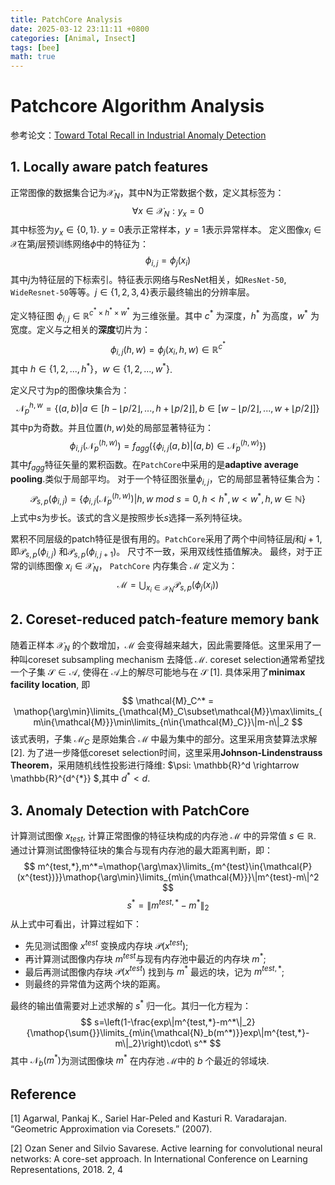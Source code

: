 ```yaml
---
title: PatchCore Analysis
date: 2025-03-12 23:11:11 +0800
categories: [Animal, Insect]
tags: [bee]
math: true
---
```


# Patchcore Algorithm Analysis

参考论文：[Toward Total Recall in Industrial Anomaly Detection](https://arxiv.org/abs/2106.08265)


## 1. Locally aware patch features
正常图像的数据集合记为$\mathcal{X}_N$，其中N为正常数据个数，定义其标签为：
$$
\forall{x}\in{\mathcal{X}_N}: y_{x}=0
$$
其中标签为$y_x\in{\{0,1\}}$. $y=0$表示正常样本，$y=1$表示异常样本。 定义图像$x_i\in{\mathcal{X}}$在第$j$层预训练网络$\phi$中的特征为：
$$
\phi_{i,j}=\phi_{j}(x_i)
$$
其中$j$为特征层的下标索引。特征表示网络与ResNet相关，如`ResNet-50`, `WideResnet-50`等等。$j\in{\{1,2,3,4\}}$表示最终输出的分辨率层。

定义特征图 $\phi_{i,j}\in{\mathbb{R}}^{c^*\times h^*\times w^*}$ 为三维张量。其中 $c^*$ 为深度，$h^*$ 为高度，$w^*$ 为宽度。定义与之相关的**深度**切片为：
$$
\phi_{i,j}(h,w) = \phi_j(x_i,h,w) \in{\mathbb{R}}^{c^*}
$$
其中 $h\in{\{1,2,...,h^*\}}$，$w\in{\{1,2,...,w^*\}}$. 

定义尺寸为p的图像块集合为：
$$
\mathcal{N}_p^{h,w} = \{(a,b)|a\in{[h-\lfloor p/2\rfloor,...,h+\lfloor p/2\rfloor]},b\in{[w-\lfloor p/2\rfloor,...,w+\lfloor p/2\rfloor]}\}
$$
其中p为奇数。并且位置$(h,w)$处的局部显著特征为：
$$
\phi_{i,j}(\mathcal{N}_p^{(h,w)}) = f_{agg}(\{\phi_{i,j}(a,b)|(a,b)\in{\mathcal{N}_p^{(h,w)}}\})
$$
其中$f_{agg}$特征矢量的累积函数。在`PatchCore`中采用的是**adaptive average pooling**.类似于局部平均。
对于一个特征图张量$\phi_{i,j}$，它的局部显著特征集合为：
$$
\mathcal{P}_{s,p}(\phi_{i,j}) = \{ \phi_{i,j}(\mathcal{N}_p^{(h,w)}) | h,w \ mod \ s = 0, 
h<h^*,w<w^*,h,w\in{\mathbb{N}}\}
$$
上式中$s$为步长。该式的含义是按照步长$s$选择一系列特征块。

累积不同层级的patch特征是很有用的。`PatchCore`采用了两个中间特征层$j$和$j+1$, 即$\mathcal{P}_{s,p}(\phi_{i,j})$ 和$\mathcal{P}_{s,p}(\phi_{i,j+1})$。 尺寸不一致，采用双线性插值解决。
最终，对于正常的训练图像 $x_i\in{\mathcal{X}_N}$， `PatchCore` 内存集合 $\mathcal{M}$ 定义为：
$$
\mathcal{M} = \bigcup_{x_i\in{\mathcal{X}_N}}
\mathcal{P}_{s,p}(\phi_j(x_i))
$$

## 2. Coreset-reduced patch-feature memory bank
随着正样本 $\mathcal{X}_N$ 的个数增加，$\mathcal{M}$ 会变得越来越大，因此需要降低。这里采用了一种叫coreset subsampling mechanism 去降低 $\mathcal{M}$.  coreset selection通常希望找一个子集 $\mathcal{S}\in{\mathcal{A}}$, 使得在 $\mathcal{A}$上的解尽可能地与在 $\mathcal{S}$ [1]. 具体采用了**minimax facility location**, 即
$$
\mathcal{M}_C^* = \mathop{\arg\min}\limits_{\mathcal{M}_C\subset\mathcal{M}}\max\limits_{m\in{\mathcal{M}}}\min\limits_{n\in{\mathcal{M}_C}}\|m-n\|_2
$$
该式表明，子集 $\mathcal{M}_C$ 是原始集合 $\mathcal{M}$ 中最为集中的部分。这里采用贪婪算法求解[2]. 为了进一步降低coreset selection时间，这里采用**Johnson-Lindenstrauss Theorem**，采用随机线性投影进行降维: $\psi: \mathbb{R}^d \rightarrow \mathbb{R}^{d^{*}} $,其中 $d^*<d$. 

## 3. Anomaly Detection with PatchCore
计算测试图像 $x_{test}$, 计算正常图像的特征块构成的内存池 $\mathcal{M}$ 中的异常值 $s\in{\mathbb{R}}$. 通过计算测试图像特征块的集合与现有内存池的最大距离判断，即：
$$
m^{test,*},m^*=\mathop{\arg\max}\limits_{m^{test}\in{\mathcal{P}(x^{test})}}\mathop{\arg\min}\limits_{m\in{\mathcal{M}}}\|m^{test}-m\|^2
$$
$$
s^*=\|m^{test,*}-m^*\|_2
$$
从上式中可看出，计算过程如下：
- 先见测试图像 $x^{test}$ 变换成内存块 $\mathcal{P}(x^{test})$;
- 再计算测试图像内存块 $m^{test}$与现有内存池中最近的内存块 $m^*$;
- 最后再测试图像内存块 $\mathcal{P}(x^{test})$ 找到与 $m^*$ 最远的块，记为 $m^{test,*}$;
- 则最终的异常值为这两个块的距离。

最终的输出值需要对上述求解的 $s^*$ 归一化。其归一化方程为：
$$
s=\left(1-\frac{exp\|m^{test,*}-m^*\|_2}{\mathop{\sum{}}\limits_{m\in{\mathcal{N}_b(m^*)}}exp\|m^{test,*}-m\|_2}\right)\cdot\ s^*
$$
其中 $\mathcal{N}_b(m^*)$为测试图像块 $m^*$ 在内存池 $\mathcal{M}$中的 $b$ 个最近的邻域块.






## Reference
[1] Agarwal, Pankaj K., Sariel Har-Peled and Kasturi R. Varadarajan. “Geometric Approximation via Coresets.” (2007).

[2] Ozan Sener and Silvio Savarese. Active learning for convolutional neural networks: A core-set approach. In International Conference on Learning Representations, 2018. 2, 4